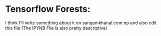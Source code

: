 # Tensorflow Forests:



I think I'll write something about it on sangamkhanal.com.np and also edit this file
(The IPYNB File is also pretty descriptive)





